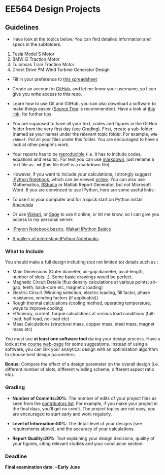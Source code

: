 # EE564 Design Projects

## Guidelines

- Have look at the topics below. You can find detailed information and specs in the subfolders.

1. Tesla Model S Motor
2. BMW i3 Traction Motor
3. Tulomsas Train Traction Motor
4. Direct Drive PM Wind Turbine Generator Design


- Fill in your preference to [this spreadsheet](https://docs.google.com/spreadsheets/d/173FqykIj7HfWxBJXid-JUIKdqOeXsMr1O3MJ19IN08g/edit?usp=sharing)

- Create an account in [GitHub](https://github.com/), and let me know your username, so I can give you write access to this repo.

- Learn how to use Git and GitHub, you can also download a software to make things easier ([Source Tree](http://www.sourcetreeapp.com/) is recommended). Have a look at [this link](http://ozan.keysan.me/okst/), for further tips.

- You are supposed to have all your text, codes and figures in the GitHub folder from the very first day (see Grading). First, create a sub-folder (named as your name) under the relevant topic folder. For example, `BMW->Ahmet`. Put all your files under this folder. You are encouraged to have a look at other people's work.

- Your reports has to be [reproducible](http://www.nature.com/news/interactive-notebooks-sharing-the-code-1.16261) (i.e. it has to include codes, equations and results). For text you can use [markdown](https://guides.github.com/features/mastering-markdown/), just rename a text file as `.md` (this file itself is a markdown file).

-  However, if you want to include your calculations, I strongly suggest [IPython Notebook](http://ipython.org/notebook.html), which can be viewed [online](http://nbviewer.ipython.org/). You can also use Mathematica, [RStudio](http://www.rstudio.com/products/rstudio/) or Matlab Report Generator, but not Microsoft Word. If you are convinced to use IPython, here are some useful links:

  - To use it in your computer and for a quick start on Python install [Anaconda](http://continuum.io/downloads)
  - Or use [Wakari](https://wakari.io), or [Sage](http://sagemath.blogspot.com.tr/2013/09/ipython-notebooks-in-cloud-with.html) to use it online, or let me know, so I can give you  access to my personal server.
  - [IPhyton Notebook basics](http://nbviewer.ipython.org/github/Tooblippe/zapycon2013_ipython_science/blob/master/src/pycon13_ipython.ipynb),  [Wakari IPython Basics](https://wakari.io/gallery)
  - [A gallery of interesting IPython Notebooks](https://github.com/ipython/ipython/wiki/A-gallery-of-interesting-IPython-Notebooks)

### What to Include

You should make a full design including (but not limited to) details such as :

- Main Dimensions (Outer diameter, air-gap diameter, axial-length, number of slots...). Some basic drawings would be perfect.
- Magnetic Circuit Details (flux density calculations at various points: air-gap, teeth, back-core etc, magnetic loading)
- Electric Circuit (Winding selection, electric loading, fill factor, phase resistance, winding factors (if applicable))
- Rough thermal calculations (cooling method, operating temperature, ways to improve cooling)
- Efficiency, current, torque calculations at various load conditions (full-load, half-load, no-load etc)
- Mass Calculations (structural mass, copper mass, steel mass, magnet mass etc)

You must use **at least one software tool** during your design process. Have a look at the [course web-page](http://ozan.keysan.me/ee564/) for some suggestions. Instead of using a software, you can link your analytical design with an optimization algorithm to choose best design parameters.

**Bonus:** Compare the effect of a design parameter on the overall design (i.e. different number of slots, different winding scheme, different aspect ratio etc).

### Grading

- **Number of Commits:30%**: The number of edits of your project  files as seen from the [contributors list](https://github.com/odtu/ee564/graphs/contributors). For example, if you make your project in the final days, you'll get no credit. The project topics are not easy, you are encouraged to start early and work regularly.

- **Level of Information:50%**: The detail level of your designs (see requirements above), and the accuracy of your calculations.

- **Report Quality:20%**: Text explaining your design decisions, quality of your figures, citing relevant studies and your conclusion section. 


### Deadline

**Final examination date: ~Early June**






 
